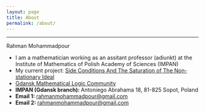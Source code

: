 ```yaml
---
layout: page
title: About
permalink: /about/
---
```

<hr>
Rahman Mohammadpour
<ul>
<li>I am a mathematician working as an assitant professor (adiunkt) at the Institute of Mathematics of Polish Academy of Sciences (IMPAN)</li>
<li>My current project:
  <a href="https://sites.google.com/view/finsidsat/info?authuser=0" target="_blank"> Side Conditions And The Saturation of The Non-stationary Ideal</a>
  </li>
  <li>
  <a href="https://gdn-logic.github.io" target="_blank"> Gdansk Mathematical Logic Community</a>
  </li>
    <li><strong>IMPAN (Gdansk branch): </strong>Antoniego Abrahama 18, 81-825 Sopot, Poland</li>
    <li><strong>Email 1: </strong><a class="u-email" href="mailto:rahmanmohammadpour@gmail.com">rahmanmohammadpour@gmail.com</a></li>
    <li><strong>Email 2: </strong><a class="u-email" href="mailto:rahman.mohammadpour@impan.pl">rahmanmohammadpour@gmail.com</a></li>
</ul>